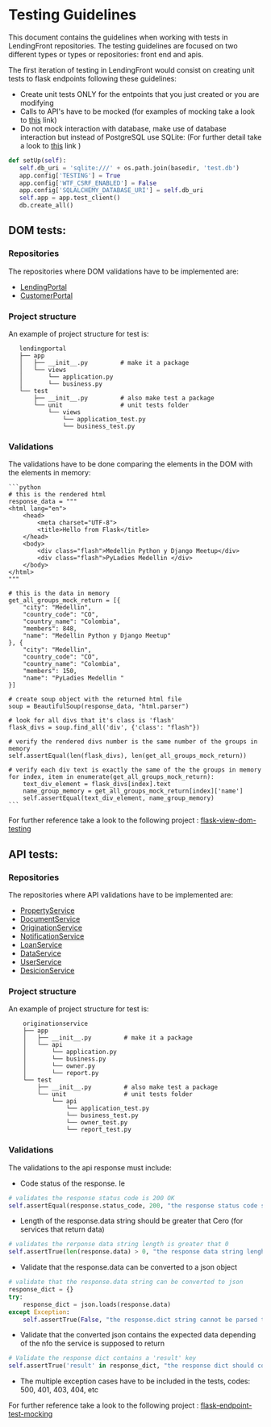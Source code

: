 # Testing Guidelines
This document contains the guidelines when working with tests in LendingFront repositories. The testing guidelines 
are focused on two different types or types or repositories: front end and apis.

The first iteration of testing in LendingFront would consist on creating unit tests to flask endpoints following these
guidelines:

- Create unit tests ONLY for the entpoints that you just created or you are modifying
- Calls to API's have to be mocked (for examples of mocking take a look to [this](https://github.com/jhonjairoroa87/flask-endpoint-test-mocking/blob/master/test/unit/views_test.py) link)
- Do not mock interaction with database, make use of database interaction but instead of PostgreSQL use SQLite: 
 (For further detail take a look to [this](https://pythonhosted.org/Flask-Testing/) link )
 ```python
 def setUp(self):
    self.db_uri = 'sqlite:///' + os.path.join(basedir, 'test.db')
    app.config['TESTING'] = True
    app.config['WTF_CSRF_ENABLED'] = False
    app.config['SQLALCHEMY_DATABASE_URI'] = self.db_uri
    self.app = app.test_client()
    db.create_all()
 ```
 
## DOM tests:

### Repositories

The repositories where DOM validations have to be implemented are:

- [LendingPortal](https://github.com/dariofvergara/lendingportal)
- [CustomerPortal](https://github.com/dariofvergara/customerportal)

### Project structure

An example of project structure for test is:
 ```
    lendingportal
    ├── app
    │   ├── __init__.py         # make it a package
    │   └── views
    │       └── application.py
    │       └── business.py
    └── test
        ├── __init__.py         # also make test a package
        └── unit                # unit tests folder
            └── views
                └── application_test.py
                └── business_test.py
 ```
        
### Validations

The validations have to be done comparing the elements in the DOM with the elements in memory:

    ```python
    # this is the rendered html
    response_data = """
    <html lang="en">
        <head>
            <meta charset="UTF-8">
            <title>Hello from Flask</title>
        </head>
        <body>
            <div class="flash">Medellin Python y Django Meetup</div>
            <div class="flash">PyLadies Medellin </div>
        </body>
    </html>
    """
    
    # this is the data in memory
    get_all_groups_mock_return = [{
        "city": "Medellin",
        "country_code": "CO",
        "country_name": "Colombia",
        "members": 848,
        "name": "Medellin Python y Django Meetup"
    }, {
        "city": "Medellin",
        "country_code": "CO",
        "country_name": "Colombia",
        "members": 150,
        "name": "PyLadies Medellin "
    }]
    
    # create soup object with the returned html file
    soup = BeautifulSoup(response_data, "html.parser")
    
    # look for all divs that it's class is 'flash'
    flask_divs = soup.find_all('div', {'class': "flash"})
    
    # verify the rendered divs number is the same number of the groups in memory
    self.assertEqual(len(flask_divs), len(get_all_groups_mock_return))
    
    # verify each div text is exactly the same of the the groups in memory
    for index, item in enumerate(get_all_groups_mock_return):
        text_div_element = flask_divs[index].text
        name_group_memory = get_all_groups_mock_return[index]['name']
        self.assertEqual(text_div_element, name_group_memory)
    ```

For further reference take a look to the following project : [flask-view-dom-testing](https://github.com/jhonjairoroa87/flask-view-dom-testing/blob/master/test/unit/views_test.py)
 
## API tests:

### Repositories

The repositories where API validations have to be implemented are:

 - [PropertyService](https://github.com/dariofvergara/propertyservice)
 - [DocumentService](https://github.com/dariofvergara/documentservice)
 - [OriginationService](https://github.com/dariofvergara/originationservice)
 - [NotificationService](https://github.com/dariofvergara/notificationservice)
 - [LoanService](https://github.com/dariofvergara/loanservice)
 - [DataService](https://github.com/dariofvergara/dataservice)
 - [UserService](https://github.com/dariofvergara/userservice)
 - [DesicionService](https://github.com/dariofvergara/decisionservice )
 

### Project structure

An example of project structure for test is:

```
    originationservice
    ├── app
    │   ├── __init__.py         # make it a package
    │   └── api
    │       └── application.py
    │       └── business.py
    │       └── owner.py
    │       └── report.py
    └── test
        ├── __init__.py         # also make test a package
        └── unit                # unit tests folder
            └── api
                └── application_test.py
                └── business_test.py
                └── owner_test.py
                └── report_test.py
```        

### Validations
 
The validations to the api response must include:

 - Code status of the response. Ie
 
 ```python 
 # validates the response status code is 200 OK
 self.assertEqual(response.status_code, 200, "the response status code should be 200")
 ```
 
 - Length of the response.data string should be greater that Cero (for services that return data)
 ```python
 # validates the rerponse data string length is greater that 0
 self.assertTrue(len(response.data) > 0, "the response data string lenght should be  greater than 0")
 ```
 - Validate that the response.data can be converted to a json object
 ```python
 # validate that the response.data string can be converted to json
 response_dict = {}
 try:
     response_dict = json.loads(response.data)
 except Exception:
     self.assertTrue(False, "the response.dict string cannot be parsed to a json object")
 ```
 
 - Validate that the converted json contains the expected data depending of the nfo the service is supposed to return
 ```python
 # Validate the response dict contains a 'result' key
 self.assertTrue('result' in response_dict, "the response dict should contain a 'result' key ")
 ```
 
 - The multiple exception cases have to be included in the tests, codes: 500, 401, 403, 404, etc
 
 
 For further reference take a look to the following project : [flask-endpoint-test-mocking](https://github.com/jhonjairoroa87/flask-endpoint-test-mocking/blob/master/test/unit/views_test.py)
 